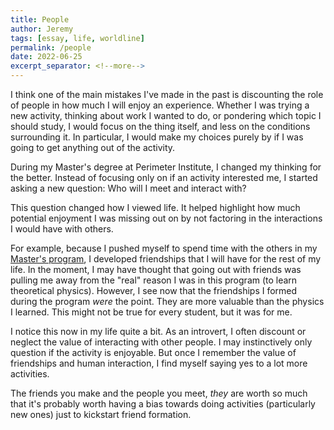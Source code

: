 ```yaml
---
title: People
author: Jeremy
tags: [essay, life, worldline]
permalink: /people
date: 2022-06-25
excerpt_separator: <!--more-->
---
```


I think one of the main mistakes I've made in the past is discounting the role of people in how much I will enjoy an experience. Whether I was trying a new activity, thinking about work I wanted to do, or pondering which topic I should study, I would focus on the thing itself, and less on the conditions surrounding it. In particular, I would make my choices purely by if I was going to get anything out of the activity.

During my Master's degree at Perimeter Institute, I changed my thinking for the better. Instead of focusing only on if an activity interested me, I started asking a new question: Who will I meet and interact with?

This question changed how I viewed life. It helped highlight how much potential enjoyment I was missing out on by not factoring in the interactions I would have with others.

For example, because I pushed myself to spend time with the others in my [Master's program](https://cotejer.github.io/psion), I developed friendships that I will have for the rest of my life. In the moment, I may have thought that going out with friends was pulling me away from the "real" reason I was in this program (to learn theoretical physics). However, I see now that the friendships I formed during the program *were* the point. They are more valuable than the physics I learned. This might not be true for every student, but it was for me.

I notice this now in my life quite a bit. As an introvert, I often discount or neglect the value of interacting with other people. I may instinctively only question if the activity is enjoyable. But once I remember the value of friendships and human interaction, I find myself saying yes to a lot more activities.

The friends you make and the people you meet, *they* are worth so much that it's probably worth having a bias towards doing activities (particularly new ones) just to kickstart friend formation.
